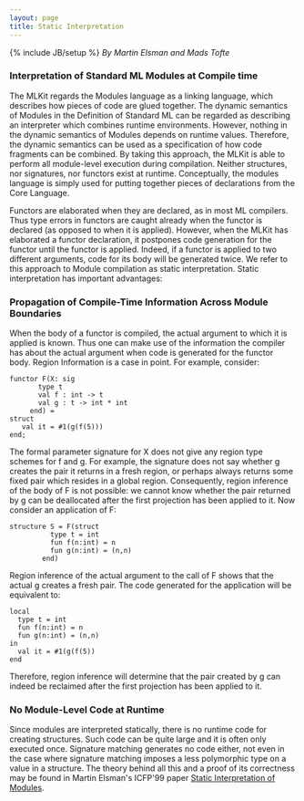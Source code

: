 ```yaml
---
layout: page
title: Static Interpretation
---
```

{% include JB/setup %}
_By Martin Elsman and Mads Tofte_

### Interpretation of Standard ML Modules at Compile time

The MLKit regards the Modules language as a linking language, which
describes how pieces of code are glued together. The dynamic semantics
of Modules in the Definition of Standard ML can be regarded as
describing an interpreter which combines runtime
environments. However, nothing in the dynamic semantics of Modules
depends on runtime values. Therefore, the dynamic semantics can be
used as a specification of how code fragments can be combined.  By
taking this approach, the MLKit is able to perform all module-level
execution during compilation. Neither structures, nor signatures, nor
functors exist at runtime. Conceptually, the modules language is
simply used for putting together pieces of declarations from the Core
Language.

Functors are elaborated when they are declared, as in most ML
compilers. Thus type errors in functors are caught already when the
functor is declared (as opposed to when it is applied). However, when
the MLKit has elaborated a functor declaration, it postpones code
generation for the functor until the functor is applied. Indeed, if a
functor is applied to two different arguments, code for its body will
be generated twice.  We refer to this approach to Module compilation
as static interpretation. Static interpretation has important
advantages:

### Propagation of Compile-Time Information Across Module Boundaries

When the body of a functor is compiled, the actual argument to which
it is applied is known. Thus one can make use of the information the
compiler has about the actual argument when code is generated for the
functor body. Region Information is a case in point. For example,
consider:

    functor F(X: sig
		   type t
		   val f : int -> t
		   val g : t -> int * int
		 end) = 
    struct
       val it = #1(g(f(5)))
    end;

The formal parameter signature for X does not give any region type
schemes for f and g. For example, the signature does not say whether g
creates the pair it returns in a fresh region, or perhaps always
returns some fixed pair which resides in a global
region. Consequently, region inference of the body of F is not
possible: we cannot know whether the pair returned by g can be
deallocated after the first projection has been applied to it.  Now
consider an application of F:

    structure S = F(struct
		      type t = int
		      fun f(n:int) = n
		      fun g(n:int) = (n,n)
		    end)

Region inference of the actual argument to the call of F shows that
the actual g creates a fresh pair. The code generated for the
application will be equivalent to:

    local
      type t = int
      fun f(n:int) = n
      fun g(n:int) = (n,n)
    in
      val it = #1(g(f(5))
    end

Therefore, region inference will determine that the pair created by g
can indeed be reclaimed after the first projection has been applied to
it.

### No Module-Level Code at Runtime

Since modules are interpreted statically, there is no runtime code for
creating structures. Such code can be quite large and it is often only
executed once. Signature matching generates no code either, not even
in the case where signature matching imposes a less polymorphic type
on a value in a structure.  The theory behind all this and a proof of
its correctness may be found in Martin Elsman's ICFP'99 paper [Static
Interpretation of Modules]({{BASE_PATH}}/pdf/icfp99.pdf).